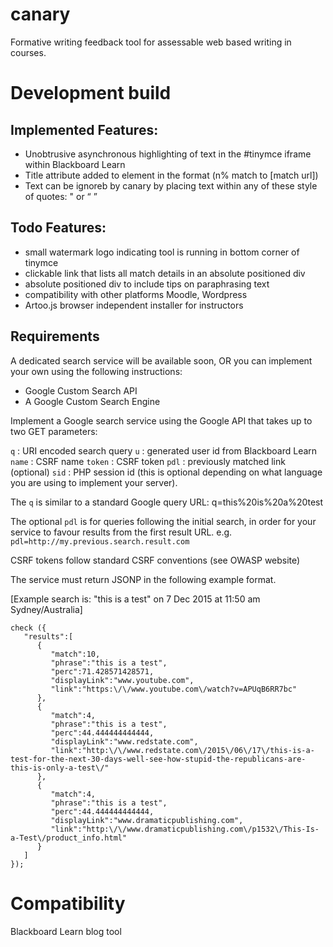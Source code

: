 # canary
Formative writing feedback tool for assessable web based writing in courses. 

Development build
=================

Implemented Features:
---------------------
* Unobtrusive asynchronous highlighting of text in the #tinymce iframe within Blackboard Learn
* Title attribute added to element in the format (n% match to [match url])
* Text can be ignoreb by canary by placing text within any of these style of quotes: " or “ ” 

Todo Features:
--------------
* small watermark logo indicating tool is running in bottom corner of tinymce
* clickable link that lists all match details in an absolute positioned div
* absolute positioned div to include tips on paraphrasing text
* compatibility with other platforms Moodle, Wordpress
* Artoo.js browser independent installer for instructors

Requirements
------------
A dedicated search service will be available soon, OR you can implement your own using the following instructions:

* Google Custom Search API 
* A Google Custom Search Engine

Implement a Google search service using the Google API that takes up to two GET parameters:

`q` : URI encoded search query
`u` : generated user id from Blackboard Learn
`name` : CSRF name
`token` : CSRF token
`pdl` : previously matched link (optional)
`sid` : PHP session id (this is optional depending on what language you are using to implement your server).

The `q` is similar to a standard Google query URL:
q=this%20is%20a%20test

The optional `pdl` is for queries following the initial search, in order for your service to favour results from the first result URL.
e.g. `pdl=http://my.previous.search.result.com`

CSRF tokens follow standard CSRF conventions (see OWASP website)

The service must return JSONP in the following example format. 

[Example search is: "this is a test" on 7 Dec 2015 at 11:50 am Sydney/Australia]

```
check ({  
   "results":[  
      {  
         "match":10,
         "phrase":"this is a test",
         "perc":71.428571428571,
         "displayLink":"www.youtube.com",
         "link":"https:\/\/www.youtube.com\/watch?v=APUqB6RR7bc"
      },
      {  
         "match":4,
         "phrase":"this is a test",
         "perc":44.444444444444,
         "displayLink":"www.redstate.com",
         "link":"http:\/\/www.redstate.com\/2015\/06\/17\/this-is-a-test-for-the-next-30-days-well-see-how-stupid-the-republicans-are-this-is-only-a-test\/"
      },
      {  
         "match":4,
         "phrase":"this is a test",
         "perc":44.444444444444,
         "displayLink":"www.dramaticpublishing.com",
         "link":"http:\/\/www.dramaticpublishing.com\/p1532\/This-Is-a-Test\/product_info.html"
      }
   ]
});
```


Compatibility
============
Blackboard Learn blog tool
